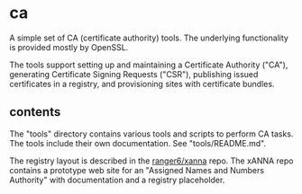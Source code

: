 # ca
A simple set of CA (certificate authority) tools. The underlying functionality is provided mostly by OpenSSL.

The tools support setting up and maintaining a Certificate Authority ("CA"), generating Certificate Signing Requests ("CSR"), publishing issued certificates in a registry, and provisioning sites with certificate bundles.

## contents
The "tools" directory contains various tools and scripts to perform CA tasks.  The tools include their own documentation. See "tools/README.md".

The registry layout is described in the [ranger6/xanna](https://github.com/ranger6/xanna) repo.  The xANNA repo contains a prototype web site for an "Assigned Names and Numbers Authority" with documentation and a registry placeholder.

